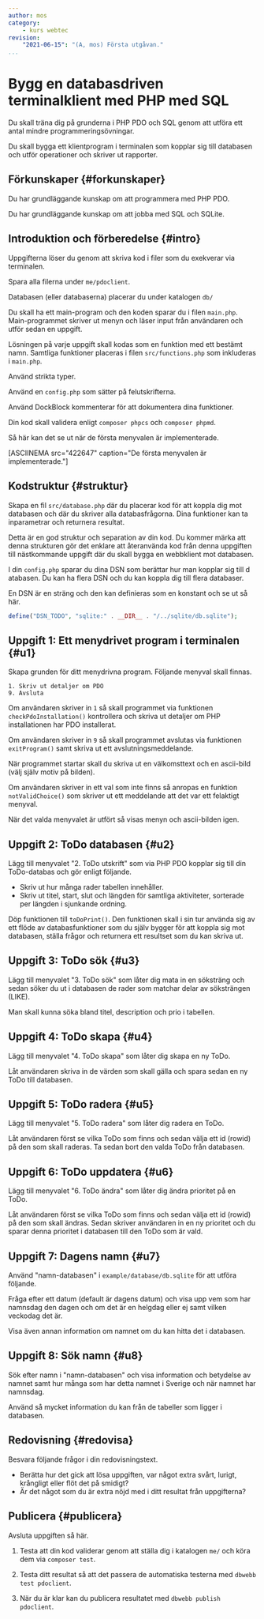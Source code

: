 ```yaml
---
author: mos
category:
    - kurs webtec
revision:
    "2021-06-15": "(A, mos) Första utgåvan."
...
```

Bygg en databasdriven terminalklient med PHP med SQL
===================================

Du skall träna dig på grunderna i PHP PDO och SQL genom att utföra ett antal mindre programmeringsövningar.

Du skall bygga ett klientprogram i terminalen som kopplar sig till databasen och utför operationer och skriver ut rapporter.

<!--more-->



Förkunskaper {#forkunskaper}
-----------------------

Du har grundläggande kunskap om att programmera med PHP PDO.

Du har grundläggande kunskap om att jobba med SQL och SQLite.



<!--
Genomgång {#genom}
------------------------

Här är en video som "pratar" dig igenom uppgiftens upplägg och visar hur du kommer igång.

[YOUTUBE src="gKzwQTG9eCI" width=700 caption="Kurs mvc kmom03 tisdagsgenomgång, del 3/3 uppgiften (Zoom med Mikael)."]
-->



Introduktion och förberedelse {#intro}
-----------------------

Uppgifterna löser du genom att skriva kod i filer som du exekverar via terminalen.

Spara alla filerna under `me/pdoclient`.

Databasen (eller databaserna) placerar du under katalogen `db/`

Du skall ha ett main-program och den koden sparar du i filen `main.php`. Main-programmet skriver ut menyn och läser input från användaren och utför sedan en uppgift.

Lösningen på varje uppgift skall kodas som en funktion med ett bestämt namn. Samtliga funktioner placeras i filen `src/functions.php` som inkluderas i `main.php`.

Använd strikta typer.

Använd en `config.php` som sätter på felutskrifterna.

Använd DockBlock kommenterar för att dokumentera dina funktioner.

Din kod skall validera enligt `composer phpcs` och `composer phpmd`.

Så här kan det se ut när de första menyvalen är implementerade.

[ASCIINEMA src="422647" caption="De första menyvalen är implementerade."]



Kodstruktur {#struktur}
-----------------------

Skapa en fil `src/database.php` där du placerar kod för att koppla dig mot databasen och där du skriver alla databasfrågorna. Dina funktioner kan ta inparametrar och returnera resultat.

Detta är en god struktur och separation av din kod. Du kommer märka att denna strukturen gör det enklare att återanvända kod från denna uppgiften till nästkommande uppgift där du skall bygga en webbklient mot databasen.

I din `config.php` sparar du dina DSN som berättar hur man kopplar sig till d atabasen. Du kan ha flera DSN och du kan koppla dig till flera databaser.

En DSN är en sträng och den kan definieras som en konstant och se ut så här.

```php
define("DSN_TODO", "sqlite:" . __DIR__ . "/../sqlite/db.sqlite");
```



Uppgift 1: Ett menydrivet program i terminalen {#u1}
-----------------------

Skapa grunden för ditt menydrivna program. Följande menyval skall finnas.

```
1. Skriv ut detaljer om PDO
9. Avsluta
```

Om användaren skriver in `1` så skall programmet via funktionen `checkPdoInstallation()` kontrollera och skriva ut detaljer om PHP installationen har PDO installerat.

Om användaren skriver in `9` så skall programmet avslutas via funktionen `exitProgram()` samt skriva ut ett avslutningsmeddelande.

När programmet startar skall du skriva ut en välkomsttext och en ascii-bild (välj själv motiv på bilden).

Om användaren skriver in ett val som inte finns så anropas en funktion `notValidChoice()` som skriver ut ett meddelande att det var ett felaktigt menyval.

När det valda menyvalet är utfört så visas menyn och ascii-bilden igen.



Uppgift 2: ToDo databasen {#u2}
-----------------------

Lägg till menyvalet "2. ToDo utskrift" som via PHP PDO kopplar sig till din ToDo-databas och gör enligt följande.

* Skriv ut hur många rader tabellen innehåller.
* Skriv ut titel, start, slut och längden för samtliga aktiviteter, sorterade per längden i sjunkande ordning.

Döp funktionen till `toDoPrint()`. Den funktionen skall i sin tur använda sig av ett flöde av databasfunktioner som du själv bygger för att koppla sig mot databasen, ställa frågor och returnera ett resultset som du kan skriva ut.



Uppgift 3: ToDo sök {#u3}
-----------------------

Lägg till menyvalet "3. ToDo sök" som låter dig mata in en söksträng och sedan söker du ut i databasen de rader som matchar delar av söksträngen (LIKE).

Man skall kunna söka bland titel, description och prio i tabellen.



Uppgift 4: ToDo skapa {#u4}
-----------------------

Lägg till menyvalet "4. ToDo skapa" som låter dig skapa en ny ToDo.

Låt användaren skriva in de värden som skall gälla och spara sedan en ny ToDo till databasen.



Uppgift 5: ToDo radera {#u5}
-----------------------

Lägg till menyvalet "5. ToDo radera" som låter dig radera en ToDo.

Låt användaren först se vilka ToDo som finns och sedan välja ett id (rowid) på den som skall raderas. Ta sedan bort den valda ToDo från databasen.



Uppgift 6: ToDo uppdatera {#u6}
-----------------------

Lägg till menyvalet "6. ToDo ändra" som låter dig ändra prioritet på en ToDo.

Låt användaren först se vilka ToDo som finns och sedan välja ett id (rowid) på den som skall ändras. Sedan skriver användaren in en ny prioritet och du sparar denna prioritet i databasen till den ToDo som är vald.



Uppgift 7: Dagens namn {#u7}
-----------------------

Använd "namn-databasen" i `example/database/db.sqlite` för att utföra följande.

Fråga efter ett datum (default är dagens datum) och visa upp vem som har namnsdag den dagen och om det är en helgdag eller ej samt vilken veckodag det är.

Visa även annan information om namnet om du kan hitta det i databasen.



Uppgift 8: Sök namn {#u8}
-----------------------

Sök efter namn i "namn-databasen" och visa information och betydelse av namnet samt hur många som har detta namnet i Sverige och när namnet har namnsdag.

Använd så mycket information du kan från de tabeller som ligger i databasen.



Redovisning {#redovisa}
-----------------------

Besvara följande frågor i din redovisningstext.

* Berätta hur det gick att lösa uppgiften, var något extra svårt, lurigt, krångligt eller flöt det på smidigt?
* Är det något som du är extra nöjd med i ditt resultat från uppgifterna?



Publicera {#publicera}
-----------------------

Avsluta uppgiften så här.

1. Testa att din kod validerar genom att ställa dig i katalogen `me/` och köra dem via `composer test`.

1. Testa ditt resultat så att det passera de automatiska testerna med `dbwebb test pdoclient`.

1. När du är klar kan du publicera resultatet med `dbwebb publish pdoclient`.
